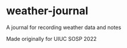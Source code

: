# weather-journal
A journal for recording weather data and notes

Made originally for UIUC SOSP 2022
